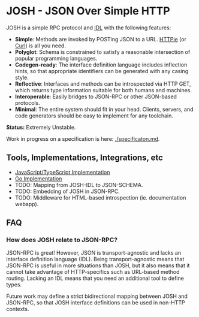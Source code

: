 # **JOSH** - JSON Over Simple HTTP

JOSH is a simple RPC protocol and
[IDL](https://en.wikipedia.org/wiki/Interface_description_language) with the
following features:

- **Simple**: Methods are invoked by POSTing JSON to a URL.
  [HTTPie](https://httpie.io/) (or [Curl](https://curl.se/)) is all you need.
- **Polyglot**: Schema is constrained to satisfy a reasonable intersection
  of popular programming languages.
- **Codegen-ready**: The interface definition language includes inflection
  hints, so that appropriate identifiers can be generated with any casing style.
- **Reflective**: Interfaces and methods can be introspected via HTTP GET,
  which returns type information suitable for both humans and machines.
- **Interoperable**: Easily bridges to JSON-RPC or other JSON-based protocols.
- **Minimal**: The entire system should fit in your head. Clients, servers, and
  code generators should be easy to implement for any toolchain.

**Status:** Extremely Unstable.

Work in progress on a specification is here:
[./specificaton.md](./specification.md).

## Tools, Implementations, Integrations, etc

- [JavaScript/TypeScript Implementation](https://github.com/deref/josh-js)
- [Go Implementation](https://github.com/deref/josh-go)
- TODO: Mapping from JOSH-IDL to JSON-SCHEMA.
- TODO: Embedding of JOSH in JSON-RPC.
- TODO: Middleware for HTML-based introspection (ie. documentation webapp).


## FAQ

### How does JOSH relate to JSON-RPC?

JSON-RPC is great! However, JSON is transport-agnostic and lacks an interface
definition language (IDL). Being transport-agnostic means that JSON-RPC is
useful in more situations than JOSH, but it also means that it cannot take
advantage of HTTP-specifics such as URL-based method routing. Lacking an IDL
means that you need an additional tool to define types.

Future work may define a strict bidirectional mapping between JOSH and
JSON-RPC, so that JOSH interface definitions can be used in non-HTTP contexts.
